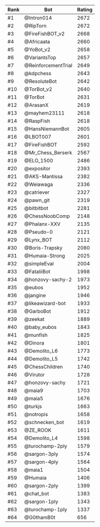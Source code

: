 Rank|Bot|Rating
---|---|---
#1|@Intron014|2672
#2|@RipTorn|2672
#3|@FireFishBOT_v2|2668
#4|@Africaata|2660
#5|@YoBot_v2|2658
#6|@VariantsTop|2657
#7|@ReinforcementTrial|2649
#8|@kdpchess|2643
#9|@ResoluteBot|2642
#10|@TorBot_v2|2640
#11|@TorBot|2631
#12|@ArasanX|2619
#13|@mayhem23111|2618
#14|@RaspFish|2618
#15|@HansNiemannBot|2605
#16|@LBOT007|2601
#17|@FireFishBOT|2592
#18|@Mr_Chess_Berserk|2567
#19|@ELO_1500|2486
#20|@expositor|2393
#21|@AKS-Mantissa|2382
#22|@Weiawaga|2336
#23|@catriever|2327
#24|@pawn_git|2319
#25|@bitbitbot|2281
#26|@ChessNoobComp|2148
#27|@Phalanx-XXV|2135
#28|@Pseudo-0|2121
#29|@Lynx_BOT|2112
#30|@Boris-Trapsky|2080
#31|@Humaia-Strong|2025
#32|@simpleEval|2004
#33|@FataliiBot|1998
#34|@honzovy-sachy-2|1973
#35|@eubos|1952
#36|@jangine|1946
#37|@likeawizard-bot|1933
#38|@GarboBot|1912
#39|@zeekat|1889
#40|@baby_eubos|1843
#41|@munfish|1825
#42|@Dinora|1801
#43|@Demolito_L6|1773
#44|@Demolito_L5|1742
#45|@ChessChildren|1740
#46|@Virutor|1728
#47|@honzovy-sachy|1721
#48|@maia9|1703
#49|@maia5|1676
#50|@turkjs|1663
#51|@notropis|1658
#52|@schnecken_bot|1619
#53|@ZE_ROOK|1611
#54|@Demolito_L4|1598
#55|@turochamp-2ply|1579
#56|@sargon-3ply|1574
#57|@sargon-4ply|1564
#58|@maia1|1504
#59|@Humaia|1406
#60|@sargon-2ply|1399
#61|@chat_bot|1383
#62|@sargon-1ply|1343
#63|@turochamp-1ply|1337
#64|@G0thamB0t|656
